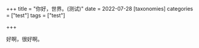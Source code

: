 +++
title = "你好，世界。(测试)"
date = 2022-07-28
[taxonomies]
categories = ["test"]
tags = ["test"]

+++

好啊，很好啊。
